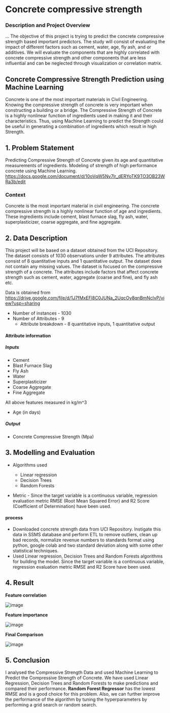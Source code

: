 # Concrete compressive strength

### Description and Project Overview

… The objective of this project is trying to predict the concrete compressive strength based important predictors. The study will consist of evaluating the impact of different factors such as cement, water, age, fly ash, and or additives. We will evaluate the components that are highly correlated with concrete compressive strength and other components that are less influential and can be neglected through visualization or correlation matrix.

## Concrete Compressive Strength Prediction using Machine Learning

Concrete is one of the most important materials in Civil Engineering. Knowing the compressive strength of concrete is very important when constructing a building or a bridge. The Compressive Strength of Concrete is a highly nonlinear function of ingredients used in making it and their characteristics. Thus, using Machine Learning to predict the Strength could be useful in generating a combination of ingredients which result in high Strength.


## 1. Problem Statement
Predicting Compressive Strength of Concrete given its age and quantitative measurements of ingredients.
Modeling of strength of high performance concrete using Machine Learning.
https://docs.google.com/document/d/10oVqW5Nv7lr_dERYoTK9TO3OB23WRa3b/edit

### Context

Concrete is the most important material in civil engineering. The concrete compressive strength is a highly nonlinear function of age and ingredients. These ingredients include cement, blast furnace slag, fly ash, water, superplasticizer, coarse aggregate, and fine aggregate.

## 2. Data Description

This project will be based on a dataset obtained from the UCI Repository. The dataset consists of 1030 observations under 9 attributes. The attributes consist of 8 quantitative inputs and 1 quantitative output. The dataset does not contain any missing values. The dataset is focused on the compressive strength of a concrete. The attributes include factors that affect concrete strength such as cement, water, aggregate (coarse and fine), and fly ash etc.

Data is obtained from
https://drive.google.com/file/d/1J7fMxEFl8C0JUNa_2UqcOy8qnBmNcIvP/view?usp=sharing

* Number of instances - 1030
* Number of Attributes - 9
  * Attribute breakdown - 8 quantitative inputs, 1 quantitative output

#### Attribute information
##### Inputs
* Cement 
* Blast Furnace Slag
* Fly Ash
* Water
* Superplasticizer
* Coarse Aggregate
* Fine Aggregate

All above features measured in kg/m^3

* Age (in days)

##### Output
* Concrete Compressive Strength (Mpa)

## 3. Modelling and Evaluation

* Algorithms used
  * Linear regression
  * Decision Trees
  * Random Forests

* Metric - Since the target variable is a continuous variable, regression evaluation metric RMSE (Root Mean Squared Error) and R2 Score (Coefficient of Determination) have been used.

#### process

* Downloaded concrete strength data from UCI Repository. Instigate this data in SSMS database and perform ETL to remove outliers, clean up bad records, normalize revenue numbers to standards format using python, google colab and two standard deviation along with some other statistical techniques.
* Used Linear regression, Decision Trees and Random Forests algorithms for building the model. Since the target variable is a continuous variable, regression evaluation metric RMSE and R2 Score have been used.





## 4. Result
**Feature correlation**


![image](https://user-images.githubusercontent.com/53686812/203727759-45e036e7-c656-4292-9bfe-4c283c7450d2.png)



**Feature importance**


![image](https://user-images.githubusercontent.com/53686812/203728127-cf0b7223-a75c-4503-ba51-31613906ffaa.png)


**Final Comparison**


![image](https://user-images.githubusercontent.com/53686812/203728520-aa55da20-3be8-4c86-8fea-376fbc913026.png)




## 5. Conclusion

I analysed the Compressive Strength Data and used Machine Learning to Predict the Compressive Strength of Concrete. We have used Linear Regression, Decision Trees and Random Forests to make predictions and compared their performance. **Random Forest Regressor** has the lowest RMSE and is a good choice for this problem. Also, we can further improve the performance of the algorithm by tuning the hyperparameters by performing a grid search or random search.
